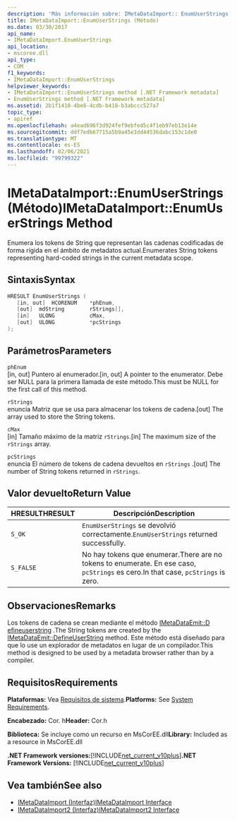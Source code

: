 ```yaml
---
description: 'Más información sobre: IMetaDataImport:: EnumUserStrings ((método)'
title: IMetaDataImport::EnumUserStrings (Método)
ms.date: 03/30/2017
api_name:
- IMetaDataImport.EnumUserStrings
api_location:
- mscoree.dll
api_type:
- COM
f1_keywords:
- IMetaDataImport::EnumUserStrings
helpviewer_keywords:
- IMetaDataImport::EnumUserStrings method [.NET Framework metadata]
- EnumUserStrings method [.NET Framework metadata]
ms.assetid: 2b1f1418-4be8-4cdb-b418-b3abccc527a7
topic_type:
- apiref
ms.openlocfilehash: a4ead696f3d924fef9ebfed5c4f1eb97eb13e14e
ms.sourcegitcommit: ddf7edb67715a5b9a45e3dd44536dabc153c1de0
ms.translationtype: MT
ms.contentlocale: es-ES
ms.lasthandoff: 02/06/2021
ms.locfileid: "99799322"
---
```

# <a name="imetadataimportenumuserstrings-method"></a><span data-ttu-id="4b0dd-103">IMetaDataImport::EnumUserStrings (Método)</span><span class="sxs-lookup"><span data-stu-id="4b0dd-103">IMetaDataImport::EnumUserStrings Method</span></span>

<span data-ttu-id="4b0dd-104">Enumera los tokens de String que representan las cadenas codificadas de forma rígida en el ámbito de metadatos actual.</span><span class="sxs-lookup"><span data-stu-id="4b0dd-104">Enumerates String tokens representing hard-coded strings in the current metadata scope.</span></span>  
  
## <a name="syntax"></a><span data-ttu-id="4b0dd-105">Sintaxis</span><span class="sxs-lookup"><span data-stu-id="4b0dd-105">Syntax</span></span>  
  
```cpp  
HRESULT EnumUserStrings (  
   [in, out]  HCORENUM    *phEnum,  
   [out]  mdString        rStrings[],  
   [in]   ULONG           cMax,  
   [out]  ULONG           *pcStrings  
);  
```  
  
## <a name="parameters"></a><span data-ttu-id="4b0dd-106">Parámetros</span><span class="sxs-lookup"><span data-stu-id="4b0dd-106">Parameters</span></span>  

 `phEnum`  
 <span data-ttu-id="4b0dd-107">[in, out] Puntero al enumerador.</span><span class="sxs-lookup"><span data-stu-id="4b0dd-107">[in, out] A pointer to the enumerator.</span></span> <span data-ttu-id="4b0dd-108">Debe ser NULL para la primera llamada de este método.</span><span class="sxs-lookup"><span data-stu-id="4b0dd-108">This must be NULL for the first call of this method.</span></span>  
  
 `rStrings`  
 <span data-ttu-id="4b0dd-109">enuncia Matriz que se usa para almacenar los tokens de cadena.</span><span class="sxs-lookup"><span data-stu-id="4b0dd-109">[out] The array used to store the String tokens.</span></span>  
  
 `cMax`  
 <span data-ttu-id="4b0dd-110">[in] Tamaño máximo de la matriz `rStrings`.</span><span class="sxs-lookup"><span data-stu-id="4b0dd-110">[in] The maximum size of the `rStrings` array.</span></span>  
  
 `pcStrings`  
 <span data-ttu-id="4b0dd-111">enuncia El número de tokens de cadena devueltos en `rStrings` .</span><span class="sxs-lookup"><span data-stu-id="4b0dd-111">[out] The number of String tokens returned in `rStrings`.</span></span>  
  
## <a name="return-value"></a><span data-ttu-id="4b0dd-112">Valor devuelto</span><span class="sxs-lookup"><span data-stu-id="4b0dd-112">Return Value</span></span>  
  
|<span data-ttu-id="4b0dd-113">HRESULT</span><span class="sxs-lookup"><span data-stu-id="4b0dd-113">HRESULT</span></span>|<span data-ttu-id="4b0dd-114">Descripción</span><span class="sxs-lookup"><span data-stu-id="4b0dd-114">Description</span></span>|  
|-------------|-----------------|  
|`S_OK`|<span data-ttu-id="4b0dd-115">`EnumUserStrings` se devolvió correctamente.</span><span class="sxs-lookup"><span data-stu-id="4b0dd-115">`EnumUserStrings` returned successfully.</span></span>|  
|`S_FALSE`|<span data-ttu-id="4b0dd-116">No hay tokens que enumerar.</span><span class="sxs-lookup"><span data-stu-id="4b0dd-116">There are no tokens to enumerate.</span></span> <span data-ttu-id="4b0dd-117">En ese caso, `pcStrings` es cero.</span><span class="sxs-lookup"><span data-stu-id="4b0dd-117">In that case, `pcStrings` is zero.</span></span>|  
  
## <a name="remarks"></a><span data-ttu-id="4b0dd-118">Observaciones</span><span class="sxs-lookup"><span data-stu-id="4b0dd-118">Remarks</span></span>  

 <span data-ttu-id="4b0dd-119">Los tokens de cadena se crean mediante el método [IMetaDataEmit::D efineuserstring](imetadataemit-defineuserstring-method.md) .</span><span class="sxs-lookup"><span data-stu-id="4b0dd-119">The String tokens are created by the [IMetaDataEmit::DefineUserString](imetadataemit-defineuserstring-method.md) method.</span></span> <span data-ttu-id="4b0dd-120">Este método está diseñado para que lo use un explorador de metadatos en lugar de un compilador.</span><span class="sxs-lookup"><span data-stu-id="4b0dd-120">This method is designed to be used by a metadata browser rather than by a compiler.</span></span>  
  
## <a name="requirements"></a><span data-ttu-id="4b0dd-121">Requisitos</span><span class="sxs-lookup"><span data-stu-id="4b0dd-121">Requirements</span></span>  

 <span data-ttu-id="4b0dd-122">**Plataformas:** Vea [Requisitos de sistema](../../get-started/system-requirements.md).</span><span class="sxs-lookup"><span data-stu-id="4b0dd-122">**Platforms:** See [System Requirements](../../get-started/system-requirements.md).</span></span>  
  
 <span data-ttu-id="4b0dd-123">**Encabezado:** Cor. h</span><span class="sxs-lookup"><span data-stu-id="4b0dd-123">**Header:** Cor.h</span></span>  
  
 <span data-ttu-id="4b0dd-124">**Biblioteca:** Se incluye como un recurso en MsCorEE.dll</span><span class="sxs-lookup"><span data-stu-id="4b0dd-124">**Library:** Included as a resource in MsCorEE.dll</span></span>  
  
 <span data-ttu-id="4b0dd-125">**.NET Framework versiones:**[!INCLUDE[net_current_v10plus](../../../../includes/net-current-v10plus-md.md)]</span><span class="sxs-lookup"><span data-stu-id="4b0dd-125">**.NET Framework Versions:** [!INCLUDE[net_current_v10plus](../../../../includes/net-current-v10plus-md.md)]</span></span>  
  
## <a name="see-also"></a><span data-ttu-id="4b0dd-126">Vea también</span><span class="sxs-lookup"><span data-stu-id="4b0dd-126">See also</span></span>

- [<span data-ttu-id="4b0dd-127">IMetaDataImport (Interfaz)</span><span class="sxs-lookup"><span data-stu-id="4b0dd-127">IMetaDataImport Interface</span></span>](imetadataimport-interface.md)
- [<span data-ttu-id="4b0dd-128">IMetaDataImport2 (Interfaz)</span><span class="sxs-lookup"><span data-stu-id="4b0dd-128">IMetaDataImport2 Interface</span></span>](imetadataimport2-interface.md)
